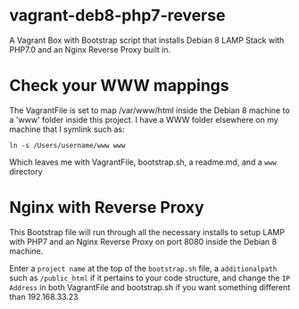 # vagrant-deb8-php7-reverse
A Vagrant Box with Bootstrap script that installs Debian 8 LAMP Stack with PHP7.0 and an Nginx Reverse Proxy built in. 

# Check your WWW mappings

The VagrantFile is set to map /var/www/html inside the Debian 8 machine to a 'www' folder inside this project.  I have a WWW folder elsewhere on my machine that I symlink such as: 

`ln -s /Users/username/www www` 

Which leaves me with VagrantFile, bootstrap.sh, a readme.md, and a `www` directory 

# Nginx with Reverse Proxy 

This Bootstrap file will run through all the necessary installs to setup LAMP with PHP7 and an Nginx Reverse Proxy on port 8080 inside the Debian 8 machine. 

Enter a `project name` at the top of the `bootstrap.sh` file, a `additionalpath` such as `/public_html` if it pertains to your code structure, and change the `IP Address` in both VagrantFile and bootstrap.sh if you want something different than 192.168.33.23
